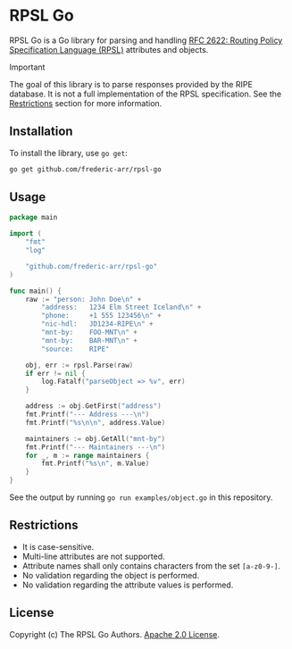 # RPSL Go

RPSL Go is a Go library for parsing and handling [RFC 2622: Routing Policy Specification Language (RPSL)](https://datatracker.ietf.org/doc/rfc2622/) attributes and objects.

> [!IMPORTANT]  
> The goal of this library is to parse responses provided by the RIPE database. It is not a full implementation of the RPSL specification. See the [Restrictions](#restrictions) section for more information.

## Installation

To install the library, use `go get`:

```sh
go get github.com/frederic-arr/rpsl-go
```

## Usage

```go
package main

import (
	"fmt"
	"log"

	"github.com/frederic-arr/rpsl-go"
)

func main() {
	raw := "person:	John Doe\n" +
		"address:	1234 Elm Street Iceland\n" +
		"phone:		+1 555 123456\n" +
		"nic-hdl:	JD1234-RIPE\n" +
		"mnt-by:	FOO-MNT\n" +
		"mnt-by:	BAR-MNT\n" +
		"source:	RIPE"

	obj, err := rpsl.Parse(raw)
	if err != nil {
		log.Fatalf("parseObject => %v", err)
	}

	address := obj.GetFirst("address")
	fmt.Printf("--- Address ---\n")
	fmt.Printf("%s\n\n", address.Value)

	maintainers := obj.GetAll("mnt-by")
	fmt.Printf("--- Maintainers ---\n")
	for _, m := range maintainers {
		fmt.Printf("%s\n", m.Value)
	}
}

```

See the output by running `go run examples/object.go` in this repository.


## Restrictions

- It is case-sensitive.
- Multi-line attributes are not supported.
- Attribute names shall only contains characters from the set `[a-z0-9-]`.
- No validation regarding the object is performed.
- No validation regarding the attribute values is performed.


## License

Copyright (c) The RPSL Go Authors. [Apache 2.0 License](./LICENSE).
